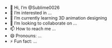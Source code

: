 - 👋 Hi, I’m @Sublime0026
- 👀 I’m interested in ...
- 🌱 I’m currently learning 3D animation designing 
- 💞️ I’m looking to collaborate on ...
- 📫 How to reach me ...
- 😄 Pronouns: ...
- ⚡ Fun fact: ...

<!---
Sublime0026/Sublime0026 is a ✨ special ✨ repository because its `README.md` (this file) appears on your GitHub profile.
You can click the Preview link to take a look at your changes.
--->
